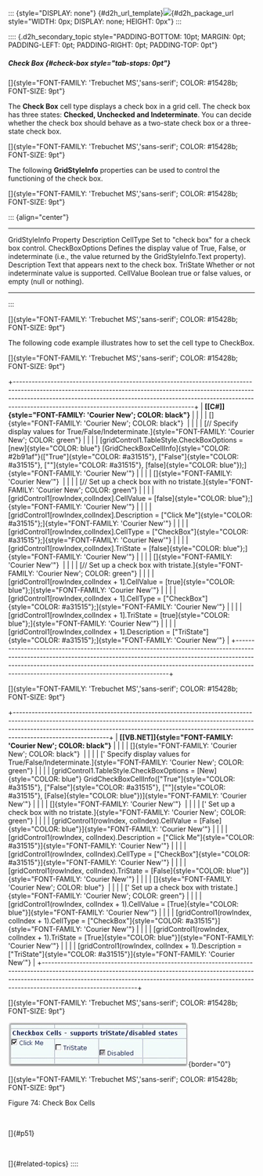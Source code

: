 ::: {style="DISPLAY: none"}
[](ms-xhelp:///?Id=d2h_url_template){#d2h_url_template}![](!package_url!){#d2h_package_url style="WIDTH: 0px; DISPLAY: none; HEIGHT: 0px"}
:::

:::: {.d2h_secondary_topic style="PADDING-BOTTOM: 10pt; MARGIN: 0pt; PADDING-LEFT: 0pt; PADDING-RIGHT: 0pt; PADDING-TOP: 0pt"}
##### Check Box {#check-box style="tab-stops: 0pt"}

[]{style="FONT-FAMILY: 'Trebuchet MS','sans-serif'; COLOR: #15428b; FONT-SIZE: 9pt"} 

The **Check Box** cell type displays a check box in a grid cell. The check box has three states: **Checked, Unchecked and Indeterminate**. You can decide whether the check box should behave as a two-state check box or a three-state check box.

[]{style="FONT-FAMILY: 'Trebuchet MS','sans-serif'; COLOR: #15428b; FONT-SIZE: 9pt"} 

The following **GridStyleInfo** properties can be used to control the functioning of the check box.

[]{style="FONT-FAMILY: 'Trebuchet MS','sans-serif'; COLOR: #15428b; FONT-SIZE: 9pt"} 

::: {align="center"}
  ------------------------ ---------------------------------------------------------------------------------------------------------------------------
  GridStyleInfo Property   Description
  CellType                 Set to \"check box\" for a check box control.
  CheckBoxOptions          Defines the display value of True, False, or indeterminate (i.e., the value returned by the GridStyleInfo.Text property).
  Description              Text that appears next to the check box.
  TriState                 Whether or not indeterminate value is supported.
  CellValue                Boolean true or false values, or empty (null or nothing).
  ------------------------ ---------------------------------------------------------------------------------------------------------------------------
:::

[]{style="FONT-FAMILY: 'Trebuchet MS','sans-serif'; COLOR: #15428b; FONT-SIZE: 9pt"} 

The following code example illustrates how to set the cell type to CheckBox.

[]{style="FONT-FAMILY: 'Trebuchet MS','sans-serif'; COLOR: #15428b; FONT-SIZE: 9pt"} 

+---------------------------------------------------------------------------------------------------------------------------------------------------------------------------------------------------------------------------------------------------------------------------------------------------+
| **[\[C#\]]{style="FONT-FAMILY: 'Courier New'; COLOR: black"}**                                                                                                                                                                                                                                    |
|                                                                                                                                                                                                                                                                                                   |
| []{style="FONT-FAMILY: 'Courier New'; COLOR: black"}                                                                                                                                                                                                                                              |
|                                                                                                                                                                                                                                                                                                   |
| [// Specify display values for True/False/Indeterminate.]{style="FONT-FAMILY: 'Courier New'; COLOR: green"}                                                                                                                                                                                       |
|                                                                                                                                                                                                                                                                                                   |
| [gridControl1.TableStyle.CheckBoxOptions = [new]{style="COLOR: blue"} [GridCheckBoxCellInfo]{style="COLOR: #2b91af"}([\"True\"]{style="COLOR: #a31515"}, [\"False\"]{style="COLOR: #a31515"}, [\"\"]{style="COLOR: #a31515"}, [false]{style="COLOR: blue"});]{style="FONT-FAMILY: 'Courier New'"} |
|                                                                                                                                                                                                                                                                                                   |
| []{style="FONT-FAMILY: 'Courier New'"}                                                                                                                                                                                                                                                            |
|                                                                                                                                                                                                                                                                                                   |
| [// Set up a check box with no tristate.]{style="FONT-FAMILY: 'Courier New'; COLOR: green"}                                                                                                                                                                                                       |
|                                                                                                                                                                                                                                                                                                   |
| [gridControl1\[rowIndex,colIndex\].CellValue = [false]{style="COLOR: blue"};]{style="FONT-FAMILY: 'Courier New'"}                                                                                                                                                                                 |
|                                                                                                                                                                                                                                                                                                   |
| [gridControl1\[rowIndex,colIndex\].Description = [\"Click Me\"]{style="COLOR: #a31515"};]{style="FONT-FAMILY: 'Courier New'"}                                                                                                                                                                     |
|                                                                                                                                                                                                                                                                                                   |
| [gridControl1\[rowIndex,colIndex\].CellType = [\"CheckBox\"]{style="COLOR: #a31515"};]{style="FONT-FAMILY: 'Courier New'"}                                                                                                                                                                        |
|                                                                                                                                                                                                                                                                                                   |
| [gridControl1\[rowIndex,colIndex\].TriState = [false]{style="COLOR: blue"};]{style="FONT-FAMILY: 'Courier New'"}                                                                                                                                                                                  |
|                                                                                                                                                                                                                                                                                                   |
| []{style="FONT-FAMILY: 'Courier New'"}                                                                                                                                                                                                                                                            |
|                                                                                                                                                                                                                                                                                                   |
| [// Set up a check box with tristate.]{style="FONT-FAMILY: 'Courier New'; COLOR: green"}                                                                                                                                                                                                          |
|                                                                                                                                                                                                                                                                                                   |
| [gridControl1\[rowIndex,colIndex + 1\].CellValue = [true]{style="COLOR: blue"};]{style="FONT-FAMILY: 'Courier New'"}                                                                                                                                                                              |
|                                                                                                                                                                                                                                                                                                   |
| [gridControl1\[rowIndex,colIndex + 1\].CellType = [\"CheckBox\"]{style="COLOR: #a31515"};]{style="FONT-FAMILY: 'Courier New'"}                                                                                                                                                                    |
|                                                                                                                                                                                                                                                                                                   |
| [gridControl1\[rowIndex,colIndex + 1\].TriState = [true]{style="COLOR: blue"};]{style="FONT-FAMILY: 'Courier New'"}                                                                                                                                                                               |
|                                                                                                                                                                                                                                                                                                   |
| [gridControl1\[rowIndex,colIndex + 1\].Description = [\"TriState\"]{style="COLOR: #a31515"};]{style="FONT-FAMILY: 'Courier New'"}                                                                                                                                                                 |
+---------------------------------------------------------------------------------------------------------------------------------------------------------------------------------------------------------------------------------------------------------------------------------------------------+

[]{style="FONT-FAMILY: 'Trebuchet MS','sans-serif'; COLOR: #15428b; FONT-SIZE: 9pt"} 

+------------------------------------------------------------------------------------------------------------------------------------------------------------------------------------------------------------------------------------------------------------------------+
| **[\[VB.NET\]]{style="FONT-FAMILY: 'Courier New'; COLOR: black"}**                                                                                                                                                                                                     |
|                                                                                                                                                                                                                                                                        |
| []{style="FONT-FAMILY: 'Courier New'; COLOR: black"}                                                                                                                                                                                                                   |
|                                                                                                                                                                                                                                                                        |
| [\' Specify display values for True/False/Indeterminate.]{style="FONT-FAMILY: 'Courier New'; COLOR: green"}                                                                                                                                                            |
|                                                                                                                                                                                                                                                                        |
| [gridControl1.TableStyle.CheckBoxOptions = [New]{style="COLOR: blue"} GridCheckBoxCellInfo([\"True\"]{style="COLOR: #a31515"}, [\"False\"]{style="COLOR: #a31515"}, [\"\"]{style="COLOR: #a31515"}, [False]{style="COLOR: blue"})]{style="FONT-FAMILY: 'Courier New'"} |
|                                                                                                                                                                                                                                                                        |
| []{style="FONT-FAMILY: 'Courier New'"}                                                                                                                                                                                                                                 |
|                                                                                                                                                                                                                                                                        |
| [\' Set up a check box with no tristate.]{style="FONT-FAMILY: 'Courier New'; COLOR: green"}                                                                                                                                                                            |
|                                                                                                                                                                                                                                                                        |
| [gridControl1(rowIndex, colIndex).CellValue = [False]{style="COLOR: blue"}]{style="FONT-FAMILY: 'Courier New'"}                                                                                                                                                        |
|                                                                                                                                                                                                                                                                        |
| [gridControl1(rowIndex, colIndex).Description = [\"Click Me\"]{style="COLOR: #a31515"}]{style="FONT-FAMILY: 'Courier New'"}                                                                                                                                            |
|                                                                                                                                                                                                                                                                        |
| [gridControl1(rowIndex, colIndex).CellType = [\"CheckBox\"]{style="COLOR: #a31515"}]{style="FONT-FAMILY: 'Courier New'"}                                                                                                                                               |
|                                                                                                                                                                                                                                                                        |
| [gridControl1(rowIndex, colIndex).TriState = [False]{style="COLOR: blue"}]{style="FONT-FAMILY: 'Courier New'"}                                                                                                                                                         |
|                                                                                                                                                                                                                                                                        |
| []{style="FONT-FAMILY: 'Courier New'; COLOR: blue"}                                                                                                                                                                                                                    |
|                                                                                                                                                                                                                                                                        |
| [\' Set up a check box with tristate.]{style="FONT-FAMILY: 'Courier New'; COLOR: green"}                                                                                                                                                                               |
|                                                                                                                                                                                                                                                                        |
| [gridControl1(rowIndex, colIndex + 1).CellValue = [True]{style="COLOR: blue"}]{style="FONT-FAMILY: 'Courier New'"}                                                                                                                                                     |
|                                                                                                                                                                                                                                                                        |
| [gridControl1(rowIndex, colIndex + 1).CellType = [\"CheckBox\"]{style="COLOR: #a31515"}]{style="FONT-FAMILY: 'Courier New'"}                                                                                                                                           |
|                                                                                                                                                                                                                                                                        |
| [gridControl1(rowIndex, colIndex + 1).TriState = [True]{style="COLOR: blue"}]{style="FONT-FAMILY: 'Courier New'"}                                                                                                                                                      |
|                                                                                                                                                                                                                                                                        |
| [gridControl1(rowIndex, colIndex + 1).Description = [\"TriState\"]{style="COLOR: #a31515"}]{style="FONT-FAMILY: 'Courier New'"}                                                                                                                                        |
+------------------------------------------------------------------------------------------------------------------------------------------------------------------------------------------------------------------------------------------------------------------------+

[]{style="FONT-FAMILY: 'Trebuchet MS','sans-serif'; COLOR: #15428b; FONT-SIZE: 9pt"} 

![](ImagesExt/image91_80.jpg){border="0"}

[]{style="FONT-FAMILY: 'Trebuchet MS','sans-serif'; COLOR: #15428b; FONT-SIZE: 9pt"} 

Figure 74: Check Box Cells

 

[]{#p51} 

 

[]{#related-topics}
::::
